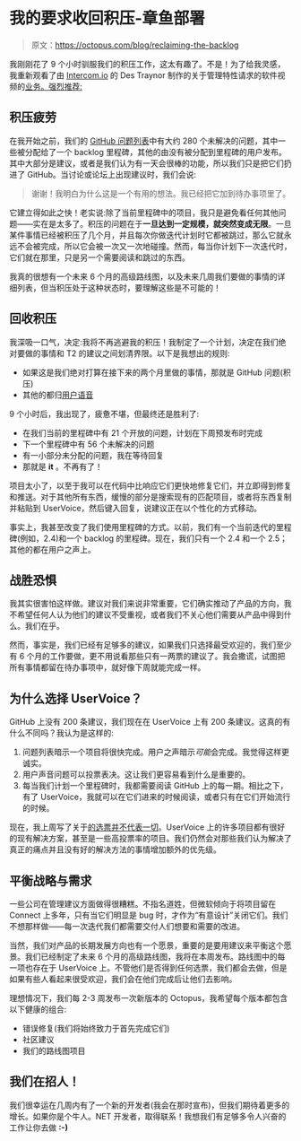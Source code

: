 # 我的要求收回积压-章鱼部署

> 原文：<https://octopus.com/blog/reclaiming-the-backlog>

我刚刚花了 9 个小时驯服我们的积压工作，这太有趣了。不是！为了给我灵感，我重新观看了由 [Intercom.io](https://www.intercom.io/) 的 Des Traynor 制作的关于管理特性请求的软件视频的[业务。强烈推荐:](http://businessofsoftware.org/2013/12/delivering-yesterdays-broken-technology-tomorrow-product-strategy-is-about-saying-no-intercoms-des-traynor/)

## 积压疲劳

在我开始之前，我们的 [GitHub 问题列表](https://github.com/OctopusDeploy/Issues)中有大约 280 个未解决的问题，其中一些被分配给了一个 backlog 里程碑，其他的由没有被分配到里程碑的用户发布。其中大部分是建议，或者是我们认为有一天会很棒的功能，所以我们只是把它们扔进了 GitHub。当讨论或论坛上出现建议时，我们会说:

> 谢谢！我明白为什么这是一个有用的想法。我已经把它加到待办事项里了。

它建立得如此之快！老实说:除了当前里程碑中的项目，我只是避免看任何其他问题——实在是太多了。积压的问题在于**一旦达到一定规模，就突然变成无限**。一旦某件事情已经被积压了几个月，并且每次你做迭代计划时它都被跳过，那么它就永远不会被完成，所以它会被一次又一次地碰撞。然而，每当你计划下一次迭代时，它们就在那里，只是另一个需要阅读和跳过的东西。

我真的很想有一个未来 6 个月的高级路线图，以及未来几周我们要做的事情的详细列表，但当积压处于这种状态时，要理解这些是不可能的！

## 回收积压

我深吸一口气，决定:我将不再逃避我的积压！我制定了一个计划，决定在我们绝对要做的事情和 T2 的建议之间划清界限。以下是我想出的规则:

*   如果这是我们绝对打算在接下来的两个月里做的事情，那就是 GitHub 问题(积压)
*   其他的都归[用户语音](http://octopusdeploy.uservoice.com)

9 个小时后，我出现了，疲惫不堪，但最终还是胜利了:

*   在我们当前的里程碑中有 21 个开放的问题，计划在下周预发布时完成
*   下一个里程碑中有 56 个未解决的问题
*   有一小部分未分配的问题，我在等待回复
*   那就是 **it** 。不再有了！

项目太小了，以至于我可以在代码中比响应它们更快地修复它们，并立即得到修复和推送。对于其他所有东西，缓慢的部分是搜索现有的匹配项目，或者将东西复制并粘贴到 UserVoice，然后键入回复，说建议正在以个性化的方式移动。

事实上，我甚至改变了我们使用里程碑的方式。以前，我们有一个当前迭代的里程碑(例如，2.4)和一个 backlog 的里程碑。现在，我们只有一个 2.4 和一个 2.5；其他的都在用户之声上。

## 战胜恐惧

我其实很害怕这样做。建议对我们来说非常重要，它们确实推动了产品的方向，我不希望任何人认为他们的建议不受重视，或者我们不关心他们需要从产品中得到什么。我们在乎。

然而，事实是，我们已经有足够多的建议，如果我们只选择最受欢迎的，我们至少有 6 个月的工作要做，更不用说看那些只有一两票的建议了。我会撒谎，试图把所有事情都留在待办事项中，就好像下周就能完成一样。

## 为什么选择 UserVoice？

GitHub 上没有 200 条建议，我们现在在 UserVoice 上有 200 条建议。这真的有什么不同吗？我认为是这样的:

1.  问题列表暗示一个项目将很快完成。用户之声暗示*可能*会完成。我觉得这样更诚实。
2.  用户声音问题可以投票表决。这让我们更容易看到什么是重要的。
3.  每当我们计划一个里程碑时，我都需要阅读 GitHub 上的每一期。相比之下，有了 UserVoice，我就可以在它们进来的时候阅读，或者只有在它们开始流行的时候。

现在，我上周写了关于[的选票并不代表一切](http://octopusdeploy.com/blog/feature-prioritization)。UserVoice 上的许多项目都有很好的现有解决方案，甚至是一些高投票率的项目。我们仍然会对那些我们认为解决了真正的痛点并且没有好的解决方法的事情增加额外的优先级。

## 平衡战略与需求

一些公司在管理建议方面做得很糟糕。不指名道姓，但微软倾向于将项目留在 Connect 上多年，只有当它们明显是 bug 时，才作为“有意设计”关闭它们。我们不想那样做——每一次迭代我们都需要交付人们想要和需要的改进。

当然，我们对产品的长期发展方向也有一个愿景，重要的是要用建议来平衡这个愿景。我们已经制定了未来 6 个月的高级路线图，我将在本周发布。路线图中的每一项也存在于 UserVoice 上。不管他们是否得到任何选票，我们都会去做，但是如果有些人看起来很受欢迎，我们会在他们完成后让他们去影响。

理想情况下，我们每 2-3 周发布一次新版本的 Octopus，我希望每个版本都包含以下健康的组合:

*   错误修复(我们将始终致力于首先完成它们)
*   社区建议
*   我们的路线图项目

## 我们在招人！

我们很幸运在几周内有了一个新的开发者(我会在那时宣布)，但我们期待着更多的增长。如果你是个牛人。NET 开发者，取得联系！我想我们有足够多令人兴奋的工作让你去做 **:-)**